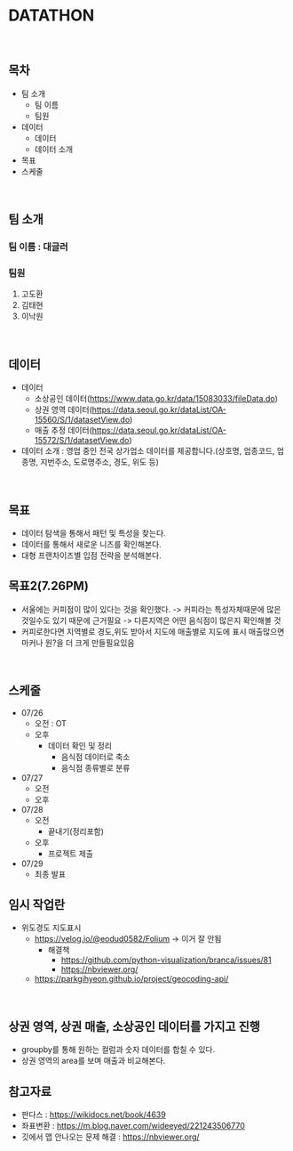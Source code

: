 # DATATHON
<br>

## 목차
  - 팀 소개
    - 팀 이름
    - 팀원
  - 데이터
    - 데이터
    - 데이터 소개  
  - 목표
  - 스케줄
<br>

## 팀 소개
### 팀 이름 : 대글러
### 팀원
  1. 고도환
  2. 김태현
  3. 이낙원
<br>

## 데이터
  - 데이터
    - 소상공인 데이터(https://www.data.go.kr/data/15083033/fileData.do)
    - 상권 영역 데이터(https://data.seoul.go.kr/dataList/OA-15560/S/1/datasetView.do)
    - 매출 추정 데이터(https://data.seoul.go.kr/dataList/OA-15572/S/1/datasetView.do)
  - 데이터 소개 : 영업 중인 전국 상가업소 데이터를 제공합니다.(상호명, 업종코드, 업종명, 지번주소, 도로명주소, 경도, 위도 등)
<br>

## 목표
  - 데이터 탐색을 통해서 패턴 및 특성을 찾는다.
  - 데이터를 통해서 새로운 니즈를 확인해본다.
  - 대형 프랜차이즈별 입점 전략을 분석해본다.
 
## 목표2(7.26PM)
  - 서울에는 커피점이 많이 있다는 것을 확인했다. -> 커피라는 특성자체때문에 많은 것일수도 있기 때문에 근거필요 -> 다른지역은 어떤 음식점이 많은지 확인해볼 것 
  - 커피로한다면 지역별로 경도,위도 받아서 지도에 매출별로 지도에 표시 매출많으면 마커나 원?을 더 크게 만들필요있음
<br>

## 스케줄
  - 07/26
    - 오전 : OT
    - 오후
      - 데이터 확인 및 정리
        - 음식점 데이터로 축소
        - 음식점 종류별로 분류  
  - 07/27
    - 오전
    - 오후  
  - 07/28
    - 오전
      - 끝내기(정리포함)
    - 오후
      - 프로젝트 제출  
  - 07/29
    - 최종 발표
   
 
 ## 임시 작업란
  - 위도경도 지도표시
    - https://velog.io/@eodud0582/Folium -> 이거 잘 안됨
      - 해결책
        - https://github.com/python-visualization/branca/issues/81
        - https://nbviewer.org/ 
    - https://parkgihyeon.github.io/project/geocoding-api/

<br>

 ## 상권 영역, 상권 매출, 소상공인 데이터를 가지고 진행
  - groupby를 통해 원하는 컬럼과 숫자 데이터를 합칠 수 있다.
  - 상권 영역의 area를 보며 매출과 비교해본다.

 ## 참고자료
  - 판다스 : https://wikidocs.net/book/4639
  - 좌표변환 : https://m.blog.naver.com/wideeyed/221243506770
  - 깃에서 맵 안나오는 문제 해결 : https://nbviewer.org/
